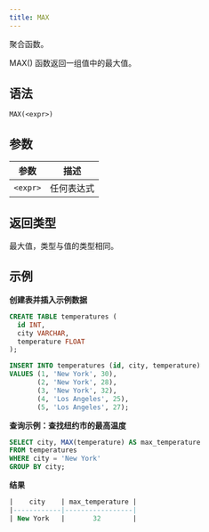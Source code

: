 ```yaml
---
title: MAX
---
```


聚合函数。

MAX() 函数返回一组值中的最大值。

## 语法

```
MAX(<expr>)
```

## 参数

| 参数       | 描述       |
|-----------| ----------- |
| `<expr>`  | 任何表达式 |

## 返回类型

最大值，类型与值的类型相同。

## 示例

**创建表并插入示例数据**
```sql
CREATE TABLE temperatures (
  id INT,
  city VARCHAR,
  temperature FLOAT
);

INSERT INTO temperatures (id, city, temperature)
VALUES (1, 'New York', 30),
       (2, 'New York', 28),
       (3, 'New York', 32),
       (4, 'Los Angeles', 25),
       (5, 'Los Angeles', 27);
```

**查询示例：查找纽约市的最高温度**

```sql
SELECT city, MAX(temperature) AS max_temperature
FROM temperatures
WHERE city = 'New York'
GROUP BY city;
```

**结果**
```sql
|    city    | max_temperature |
|------------|-----------------|
| New York   |       32        |
```